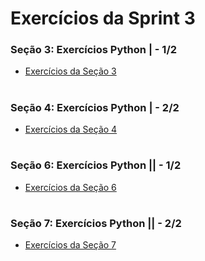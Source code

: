 #
# Exercícios da Sprint 3

### Seção 3: Exercícios Python | - 1/2

- [Exercícios da Seção 3](https://github.com/catarwnalud/pbCompass/blob/master/sprint_3/exercicios/exerciciosParte1.py) 

#

### Seção 4: Exercícios Python | - 2/2

- [Exercícios da Seção 4](https://github.com/catarwnalud/pbCompass/blob/master/sprint_3/exercicios/exerciciosParte2.py) 

#

### Seção 6: Exercícios Python || - 1/2

- [Exercícios da Seção 6](https://github.com/catarwnalud/pbCompass/blob/master/sprint_3/exercicios/exerciciosParte6.py) 

#

### Seção 7: Exercícios Python || - 2/2

- [Exercícios da Seção 7](https://github.com/catarwnalud/pbCompass/blob/master/sprint_3/exercicios/desafioParte7.py) 

#